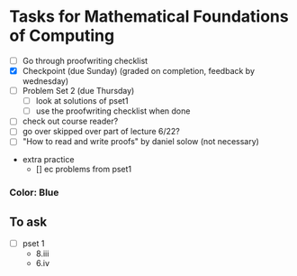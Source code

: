 # Tasks for Mathematical Foundations of Computing

- [ ] Go through proofwriting checklist
- [x] Checkpoint (due Sunday) (graded on completion, feedback by wednesday)
- [ ] Problem Set 2 (due Thursday)
	- [ ] look at solutions of pset1
	- [ ] use the proofwriting checklist when done
- [ ] check out course reader?
- [ ] go over skipped over part of lecture 6/22?
- [ ] "How to read and write proofs" by daniel solow (not necessary)
- extra practice
	- [] ec problems from pset1


### Color: Blue

## To ask
- [  ] pset 1
	- 8.iii
	- 6.iv